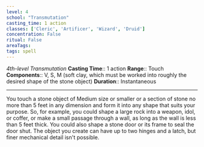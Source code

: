 ```yaml
---
level: 4
school: "Transmutation"
casting_time: 1 action
classes: ['Cleric', 'Artificer', 'Wizard', 'Druid']
concentration: False
ritual: False
areaTags: 
tags: spell
---
```


_4th-level Transmutation_
**Casting Time**:: 1 action
**Range**:: Touch
**Components**:: V, S, M (soft clay, which must be worked into roughly the desired shape of the stone object)
**Duration**:: Instantaneous

---

You touch a stone object of Medium size or smaller or a section of stone no more than 5 feet in any dimension and form it into any shape that suits your purpose. So, for example, you could shape a large rock into a weapon, idol, or coffer, or make a small passage through a wall, as long as the wall is less than 5 feet thick. You could also shape a stone door or its frame to seal the door shut. The object you create can have up to two hinges and a latch, but finer mechanical detail isn't possible.



